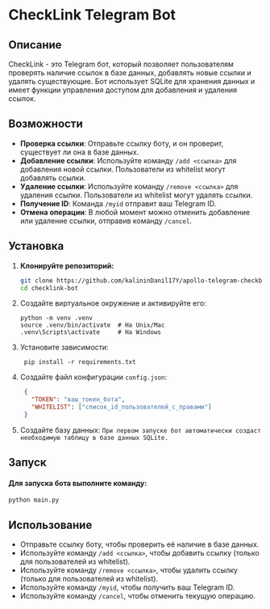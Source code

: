 # CheckLink Telegram Bot

## Описание

CheckLink - это Telegram бот, который позволяет пользователям проверять наличие ссылок в базе данных, добавлять новые ссылки и удалять существующие. Бот использует SQLite для хранения данных и имеет функции управления доступом для добавления и удаления ссылок.

## Возможности

- **Проверка ссылки**: Отправьте ссылку боту, и он проверит, существует ли она в базе данных.
- **Добавление ссылки**: Используйте команду `/add <ссылка>` для добавления новой ссылки. Пользователи из whitelist могут добавлять ссылки.
- **Удаление ссылки**: Используйте команду `/remove <ссылка>` для удаления ссылки. Пользователи из whitelist могут удалять ссылки.
- **Получение ID**: Команда `/myid` отправит ваш Telegram ID.
- **Отмена операции**: В любой момент можно отменить добавление или удаление ссылки, отправив команду `/cancel`.

## Установка

1. **Клонируйте репозиторий:**

   ```bash
   git clone https://github.com/kalininDanil17Y/apollo-telegram-checkbot.git
   cd checklink-bot
   ```
   
2. Создайте виртуальное окружение и активируйте его:
   ```commandline
   python -m venv .venv
   source .venv/bin/activate  # На Unix/Mac
   .venv\Scripts\activate     # На Windows
   ```
   
3. Установите зависимости:
   ```commandline
    pip install -r requirements.txt
    ```
4. Создайте файл конфигурации `config.json`:
   ```json
    {
      "TOKEN": "ваш_токен_бота",
      "WHITELIST": ["список_id_пользователей_с_правами"]
    }
   ```
   
5. Создайте базу данных:
   `При первом запуске бот автоматически создаст необходимую таблицу в базе данных SQLite.`

## Запуск
#### Для запуска бота выполните команду:
   ```commandline
   python main.py
   ```
## Использование
- Отправьте ссылку боту, чтобы проверить её наличие в базе данных.
- Используйте команду `/add <ссылка>`, чтобы добавить ссылку (только для пользователей из whitelist).
- Используйте команду `/remove <ссылка>`, чтобы удалить ссылку (только для пользователей из whitelist).
- Используйте команду `/myid`, чтобы получить ваш Telegram ID.
- Используйте команду `/cancel`, чтобы отменить текущую операцию.